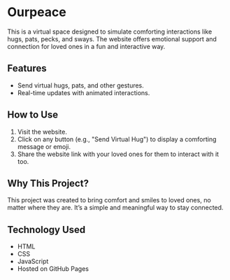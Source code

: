 # Ourpeace

This is a virtual space designed to simulate comforting interactions like hugs, pats, pecks, and sways. The website offers emotional support and connection for loved ones in a fun and interactive way.

## Features
- Send virtual hugs, pats, and other gestures.
- Real-time updates with animated interactions.

## How to Use
1. Visit the website.
2. Click on any button (e.g., "Send Virtual Hug") to display a comforting message or emoji.
3. Share the website link with your loved ones for them to interact with it too.

## Why This Project?
This project was created to bring comfort and smiles to loved ones, no matter where they are. It’s a simple and meaningful way to stay connected.

## Technology Used
- HTML
- CSS
- JavaScript
- Hosted on GitHub Pages
